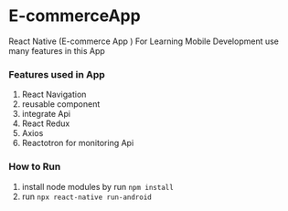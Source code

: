 # E-commerceApp
React Native (E-commerce App ) For Learning Mobile Development 
use many features in this App

### Features used in App
1. React Navigation 
2. reusable component 
3. integrate Api 
4. React Redux  
5.  Axios 
6.  Reactotron for monitoring Api


### How to Run 
1. install node modules by run `npm install ` 
2. run `npx react-native run-android`

